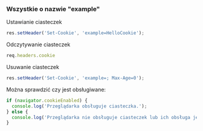 ### Wszystkie o nazwie "example"

Ustawianie ciasteczek
```js
res.setHeader('Set-Cookie', 'example=HelloCookie');
```

Odczytywanie ciasteczek
```js
req.headers.cookie
```

Usuwanie ciasteczek
```js
res.setHeader('Set-Cookie', 'example=; Max-Age=0');
```

Można sprawdzić czy jest obsługiwane:
```js
if (navigator.cookieEnabled) {
  console.log('Przeglądarka obsługuje ciasteczka.');
} else {
  console.log('Przeglądarka nie obsługuje ciasteczek lub ich obsługa jest wyłączona.');
}
```